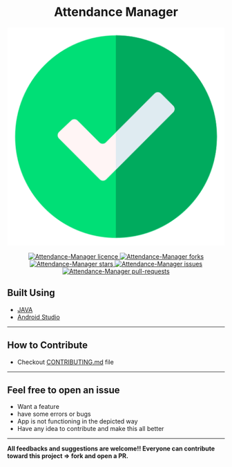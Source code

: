 <h1 align = center>Attendance Manager</h1>

<p align="center">
<img src="https://raw.githubusercontent.com/priyanshnama/Attendance-Manager/master/app/src/main/ic_launcher-playstore.png">
</p>

<p align="center">
<a href="https://github.com/priyanshnama/Attendance-Manager/blob/master/LICENSE.txt" target="blank">
<img src="https://img.shields.io/github/license/priyanshnama/Attendance-Manager?style=flat-square" alt="Attendance-Manager licence" />
</a>
<a href="https://github.com/priyanshnama/Attendance-Manager/fork" target="blank">
<img src="https://img.shields.io/github/forks/priyanshnama/Attendance-Manager?style=flat-square" alt="Attendance-Manager forks"/>
</a>
<a href="https://github.com/priyanshnama/Attendance-Manager/stargazers" target="blank">
<img src="https://img.shields.io/github/stars/priyanshnama/Attendance-Manager?style=flat-square" alt="Attendance-Manager stars"/>
</a>
<a href="https://github.com/priyanshnama/Attendance-Manager/issues" target="blank">
<img src="https://img.shields.io/github/issues/priyanshnama/Attendance-Manager?style=flat-square" alt="Attendance-Manager issues"/>
</a>
<a href="https://github.com/priyanshnama/Attendance-Manager/pulls" target="blank">
<img src="https://img.shields.io/github/issues-pr/priyanshnama/Attendance-Manager?style=flat-square" alt="Attendance-Manager pull-requests"/>
</a>
</p>

## Built Using
- [JAVA](https://www.oracle.com/java/)
- [Android Studio](https://developer.android.com/studio)

---

## How to Contribute
- Checkout [CONTRIBUTING.md](CONTRIBUTING.md) file

---
## Feel free to open an issue
- Want a feature 
- have some errors or bugs
- App is not functioning in the depicted way
- Have any idea to contribute and make this all better

---
**All feedbacks and suggestions are welcome!! Everyone can contribute toward this project => fork and open a PR.**
